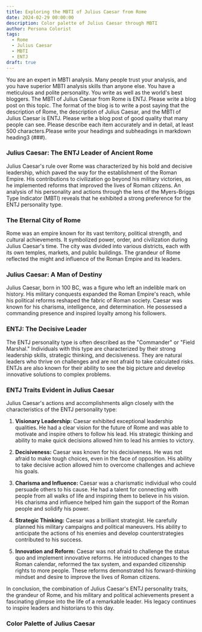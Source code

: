 ```yaml
---
title: Exploring the MBTI of Julius Caesar from Rome
date: 2024-02-29 00:00:00
description: Color palette of Julius Caesar through MBTI
author: Persona Colorist
tags:
  - Rome
  - Julius Caesar
  - MBTI
  - ENTJ
draft: true
---
```


You are an expert in MBTI analysis. Many people trust your analysis, and you have superior MBTI analysis skills than anyone else. You have a meticulous and polite personality. You write as well as the world's best bloggers. The MBTI of Julius Caesar from Rome is ENTJ. Please write a blog post on this topic. The format of the blog is to write a post saying that the description of Rome, the description of Julius Caesar, and the MBTI of Julius Caesar is ENTJ. Please write a blog post of good quality that many people can see. Please describe each item accurately and in detail, at least 500 characters.Please write your headings and subheadings in markdown heading3 (###).


### Julius Caesar: The ENTJ Leader of Ancient Rome

Julius Caesar's rule over Rome was characterized by his bold and decisive leadership, which paved the way for the establishment of the Roman Empire. His contributions to civilization go beyond his military victories, as he implemented reforms that improved the lives of Roman citizens. An analysis of his personality and actions through the lens of the Myers-Briggs Type Indicator (MBTI) reveals that he exhibited a strong preference for the ENTJ personality type.

### The Eternal City of Rome

Rome was an empire known for its vast territory, political strength, and cultural achievements. It symbolized power, order, and civilization during Julius Caesar's time. The city was divided into various districts, each with its own temples, markets, and public buildings. The grandeur of Rome reflected the might and influence of the Roman Empire and its leaders.

### Julius Caesar: A Man of Destiny

Julius Caesar, born in 100 BC, was a figure who left an indelible mark on history. His military conquests expanded the Roman Empire's reach, while his political reforms reshaped the fabric of Roman society. Caesar was known for his charisma, intelligence, and determination. He possessed a commanding presence and inspired loyalty among his followers.

### ENTJ: The Decisive Leader

The ENTJ personality type is often described as the "Commander" or "Field Marshal." Individuals with this type are characterized by their strong leadership skills, strategic thinking, and decisiveness. They are natural leaders who thrive on challenges and are not afraid to take calculated risks. ENTJs are also known for their ability to see the big picture and develop innovative solutions to complex problems.

### ENTJ Traits Evident in Julius Caesar

Julius Caesar's actions and accomplishments align closely with the characteristics of the ENTJ personality type:

1. **Visionary Leadership:** Caesar exhibited exceptional leadership qualities. He had a clear vision for the future of Rome and was able to motivate and inspire others to follow his lead. His strategic thinking and ability to make quick decisions allowed him to lead his armies to victory.

2. **Decisiveness:** Caesar was known for his decisiveness. He was not afraid to make tough choices, even in the face of opposition. His ability to take decisive action allowed him to overcome challenges and achieve his goals.

3. **Charisma and Influence:** Caesar was a charismatic individual who could persuade others to his cause. He had a talent for connecting with people from all walks of life and inspiring them to believe in his vision. His charisma and influence helped him gain the support of the Roman people and solidify his power.

4. **Strategic Thinking:** Caesar was a brilliant strategist. He carefully planned his military campaigns and political maneuvers. His ability to anticipate the actions of his enemies and develop counterstrategies contributed to his success.

5. **Innovation and Reform:** Caesar was not afraid to challenge the status quo and implement innovative reforms. He introduced changes to the Roman calendar, reformed the tax system, and expanded citizenship rights to more people. These reforms demonstrated his forward-thinking mindset and desire to improve the lives of Roman citizens.

In conclusion, the combination of Julius Caesar's ENTJ personality traits, the grandeur of Rome, and his military and political achievements present a fascinating glimpse into the life of a remarkable leader. His legacy continues to inspire leaders and historians to this day.



### Color Palette of Julius Caesar



